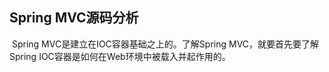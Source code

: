 ## Spring MVC源码分析

​	Spring MVC是建立在IOC容器基础之上的。了解Spring MVC，就要首先要了解Spring IOC容器是如何在Web环境中被载入并起作用的。

​	

